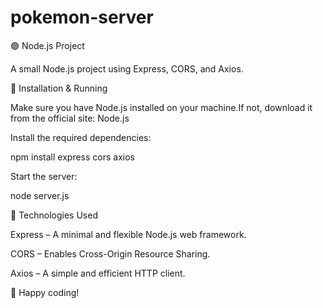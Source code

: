 # pokemon-server
🟢 Node.js Project

A small Node.js project using Express, CORS, and Axios.

🚀 Installation & Running

Make sure you have Node.js installed on your machine.If not, download it from the official site: Node.js

Install the required dependencies:

npm install express cors axios

Start the server:

node server.js

📌 Technologies Used

Express – A minimal and flexible Node.js web framework.

CORS – Enables Cross-Origin Resource Sharing.

Axios – A simple and efficient HTTP client.

🎯 Happy coding!
